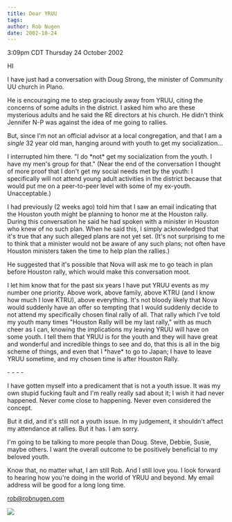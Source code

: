 ```yaml
---
title: Dear YRUU
tags: 
author: Rob Nugen
date: 2002-10-24
---
```


<p class=date>3:09pm CDT Thursday 24 October 2002</p>

<p>HI</p>

<p>I have just had a conversation with Doug Strong, the minister of
Community UU church in Plano.</p>

<p>He is encouraging me to step graciously away from YRUU, citing the
concerns of some adults in the district.  I asked him who are these
mysterious adults and he said the RE directors at his church.  He
didn't think Jennifer N-P was against the idea of me going to
rallies.</p>

<p>But, since I'm not an official advisor at a local congregation,
and that I am a <em>single</em> 32 year old man, hanging around with
youth to get my socialization...</p>

<p>I interrupted him there.  "I do *not* get my socialization from the
youth.  I have my men's group for that."  (Near the end of the
conversation I thought of more proof that I don't get my social needs
met by the youth:  I specifically will not attend young adult
activities in the district because that would put me on a peer-to-peer
level with some of my ex-youth.  Unacceptable.)</p>

<p>I had previously (2 weeks ago) told him that I saw an email
indicating that the Houston youth might be planning to honor me at the
Houston rally.  During this conversation he said he had spoken with a
minister in Houston who knew of no such plan.  When he said this, I
simply acknowledged that it's true that any such alleged plans are not
yet set.  (It's not surprising to me to think that a minister would
not be aware of any such plans; not often have Houston ministers taken
the time to help plan the rallies.)</p>

<p>He suggested that it's possible that Nova will ask me to go teach
in plan before Houston rally, which would make this conversation
moot.</p>

<p>I let him know that for the past six years I have put YRUU events
as my number one priority.  Above work, above family, above KTRU (and
I know how much I love KTRU), above everything.  It's not bloody
likely that Nova would suddenly have an offer so tempting that I would
suddenly decide to not attend my specifically chosen final rally of
all.  That rally which I've told my youth many times "Houston Rally
will be my last rally," with as much cheer as I can, knowing the
implications my leaving YRUU will have on some youth.  I tell them
that YRUU is for the youth and they will have great and wonderful and
incredible things to see and do, that this is all in the big scheme of
things, and even that I *have* to go to Japan; I have to leave YRUU
sometime, and my chosen time is after Houston Rally.</p>

<p>- - - -</p>

<p>I have gotten myself into a predicament that is not a youth issue.
It was my own stupid fucking fault and I'm really really sad about it;
I wish it had never happened.  Never come close to happening.  Never
even considered the concept.</p>

<p>But it did, and it's still not a youth issue.  In my judgement, it
shouldn't affect my attendance at rallies.  But it has.  I am
sorry.</p>

<p>I'm going to be talking to more people than Doug.  Steve, Debbie,
Susie, maybe others.  I want the overall outcome to be positively
beneficial to my beloved youth.</p>

<p>Know that, no matter what, I am still Rob.  And I still love you.
I look forward to hearing how you're doing in the world of YRUU and
beyond.  My email address will be good for a long long time.</p>

<p><a href="mailto:rob@robnugen.com">rob@robnugen.com</a></p>

<p><img src="/images/rob/wL-ROB.gif"/></p>

